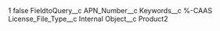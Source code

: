 <?xml version="1.0" encoding="UTF-8"?>
<CustomMetadata xmlns="http://soap.sforce.com/2006/04/metadata" xmlns:xsi="http://www.w3.org/2001/XMLSchema-instance" xmlns:xsd="http://www.w3.org/2001/XMLSchema">
    <label>1</label>
    <protected>false</protected>
    <values>
        <field>FieldtoQuery__c</field>
        <value xsi:type="xsd:string">APN_Number__c</value>
    </values>
    <values>
        <field>Keywords__c</field>
        <value xsi:type="xsd:string">%-CAAS</value>
    </values>
    <values>
        <field>License_File_Type__c</field>
        <value xsi:type="xsd:string">Internal</value>
    </values>
    <values>
        <field>Object__c</field>
        <value xsi:type="xsd:string">Product2</value>
    </values>
</CustomMetadata>
